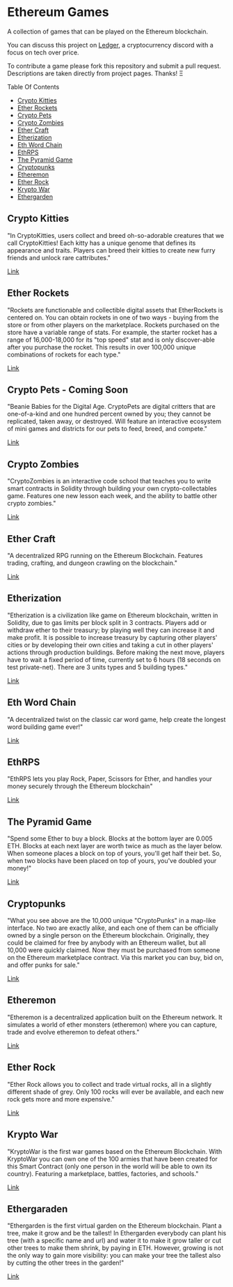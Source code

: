 # Ethereum Games
A collection of games that can be played on the Ethereum blockchain. 

You can discuss this project on [Ledger](https://joinledger.com), a cryptocurrency discord with a focus on tech over price.

To contribute a game please fork this repository and submit a pull request. Descriptions are taken directly from project pages. Thanks! Ξ

Table Of Contents
- [Crypto Kitties](#crypto-kitties)
- [Ether Rockets](#ether-rockets)
- [Crypto Pets](#crypto-pets)
- [Crypto Zombies](#crypto-zombies)
- [Ether Craft](#ether-craft)
- [Etherization](#etherization)
- [Eth Word Chain](#eth-word-chain)
- [EthRPS](#ethrps)
- [The Pyramid Game](#the-pyramid-game)
- [Cryptopunks](#cryptopunks)
- [Etheremon](#etheremon)
- [Ether Rock](#ether-rock)
- [Krypto War](#krypto-war)
- [Ethergarden](#Ethergarden)

## Crypto Kitties
"In CryptoKitties, users collect and breed oh-so-adorable creatures that we call CryptoKitties! Each kitty has a unique genome that defines its appearance and traits. Players can breed their kitties to create new furry friends and unlock rare cattributes."

[Link](https://cryptokitties.co)

## Ether Rockets
"Rockets are functionable and collectible digital assets that EtherRockets is centered on. You can obtain rockets in one of two ways - buying from the store or from other players on the marketplace. Rockets purchased on the store have a variable range of stats. For example, the starter rocket has a range of 16,000-18,000 for its "top speed" stat and is only discover-able after you purchase the rocket. This results in over 100,000 unique combinations of rockets for each type."

[Link](https://etherrockets.com/)

## Crypto Pets - Coming Soon
"Beanie Babies for the Digital Age.
CryptoPets are digital critters that are one-of-a-kind and one hundred percent owned by you; they cannot be replicated, taken away, or destroyed. Will feature an interactive ecosystem of mini games and districts for our pets to feed, breed, and compete."

[Link](https://www.cryptopets.co/)

## Crypto Zombies
"CryptoZombies is an interactive code school that teaches you to write smart contracts in Solidity through building your own crypto-collectables game. Features one new lesson each week, and the ability to battle other crypto zombies."

[Link](https://cryptozombies.io)

## Ether Craft
"A decentralized RPG running on the Ethereum Blockchain. Features trading, crafting, and dungeon crawling on the blockchain."

[Link](https://ethercraft.io)

## Etherization
"Etherization is a civilization like game on Ethereum blockchain, written in Solidity, due to gas limits per block split in 3 contracts. Players add or withdraw ether to their treasury; by playing well they can increase it and make profit. It is possible to increase treasury by capturing other players' cities or by developing their own cities and taking a cut in other players' actions through production buildings. Before making the next move, players have to wait a fixed period of time, currently set to 6 hours (18 seconds on test private-net).
There are 3 units types and 5 building types."

[Link](http://www.bspend.com/etherization)

## Eth Word Chain
"A decentralized twist on the classic car word game, help create the longest word building game ever!"

[Link](http://ethwordchain.com/)

## EthRPS
"EthRPS lets you play Rock, Paper, Scissors for Ether, and handles your money securely through the Ethereum blockchain"

[Link](http://ethrps.com/about)

## The Pyramid Game
"Spend some Ether to buy a block.
Blocks at the bottom layer are 0.005 ETH. Blocks at each next layer are worth twice as much as the layer below.
When someone places a block on top of yours, you'll get half their bet. So, when two blocks have been placed on top of yours, you've doubled your money!"

[Link](http://pyramidgame.jesbus.com)

## Cryptopunks
"What you see above are the 10,000 unique "CryptoPunks" in a map-like interface. No two are exactly alike, and each one of them can be officially owned by a single person on the Ethereum blockchain. Originally, they could be claimed for free by anybody with an Ethereum wallet, but all 10,000 were quickly claimed. Now they must be purchased from someone on the Ethereum marketplace contract. Via this market you can buy, bid on, and offer punks for sale."

[Link](https://www.larvalabs.com/cryptopunks)

## Etheremon
"Etheremon is a decentralized application built on the Ethereum network. It simulates a world of ether monsters (etheremon) where you can capture, trade and evolve etheremon to defeat others."

[Link](https://www.etheremon.com/)

## Ether Rock
"Ether Rock allows you to collect and trade virtual rocks, all in a slightly different shade of grey. Only 100 rocks will ever be available, and each new rock gets more and more expensive."

[Link](https://www.etherrock.com)

## Krypto War
"KryptoWar is the first war games based on the Ethereum Blockchain. With KryptoWar you can own one of the 100 armies that have been created for this Smart Contract (only one person in the world will be able to own its country). Featuring a marketplace, battles, factories, and schools."

[Link](https://kryptowar.com/)

## Ethergaraden
"Ethergarden is the first virtual garden on the Ethereum blockchain. Plant a tree, make it grow and be the tallest! In Ethergarden everybody can plant his tree (with a specific name and url) and water it to make it grow taller or cut other trees to make them shrink, by paying in ETH. However, growing is not the only way to gain more visibility: you can make your tree the tallest also by cutting the other trees in the garden!"

[Link](https://ethergarden.io/)
